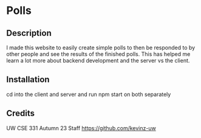 # Polls

## Description

I made this website to easily create simple polls to then be responded to by other people and see the results of the finished polls.
This has helped me learn a lot more about backend development and the server vs the client.

## Installation

cd into the client and server and run npm start on both separately

## Credits

UW CSE 331 Autumn 23 Staff
https://github.com/kevinz-uw
